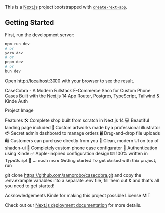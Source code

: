 This is a [Next.js](https://nextjs.org/) project bootstrapped with [`create-next-app`](https://github.com/vercel/next.js/tree/canary/packages/create-next-app).

## Getting Started

First, run the development server:

```bash
npm run dev
# or
yarn dev
# or
pnpm dev
# or
bun dev
```

Open [http://localhost:3000](http://localhost:3000) with your browser to see the result.

CaseCobra - A Modern Fullstack E-Commerce Shop for Custom Phone Cases
Built with the Next.js 14 App Router, Postgres, TypeScript, Tailwind & Kinde Auth

Project Image

Features
🛠️ Complete shop built from scratch in Next.js 14
💻 Beautiful landing page included
🎨 Custom artworks made by a professional illustrator
💳 Secret admin dashboard to manage orders
🖥️ Drag-and-drop file uploads
🛍️ Customers can purchase directly from you
🌟 Clean, modern UI on top of shadcn-ui
🛒 Completely custom phone case configurator
🔑 Authentication using Kinde
✅ Apple-inspired configuration design
⌨️ 100% written in TypeScript
🎁 ...much more
Getting started
To get started with this project, run

  git clone https://github.com/samorobo/casecobra.git
and copy the .env.example variables into a separate .env file, fill them out & and that's all you need to get started!

Acknowledgements
Kinde for making this project possible
License
MIT



Check out our [Next.js deployment documentation](https://nextjs.org/docs/deployment) for more details.
